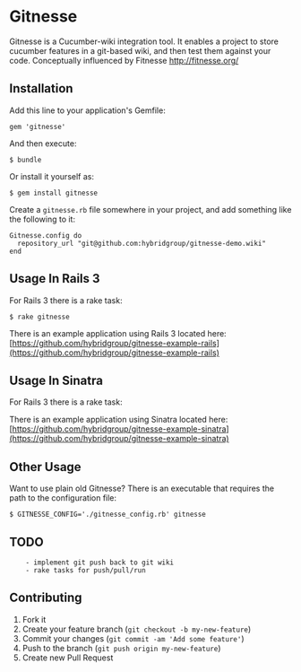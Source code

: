 # Gitnesse

 Gitnesse is a Cucumber-wiki integration tool.
 It enables a project to store cucumber features in a git-based wiki, and then test them against your code.
 Conceptually influenced by Fitnesse http://fitnesse.org/

## Installation

Add this line to your application's Gemfile:

    gem 'gitnesse'

And then execute:

    $ bundle

Or install it yourself as:

    $ gem install gitnesse

Create a `gitnesse.rb` file somewhere in your project, and add something like
the following to it:

    Gitnesse.config do
      repository_url "git@github.com:hybridgroup/gitnesse-demo.wiki"
    end

## Usage In Rails 3

For Rails 3 there is a rake task:

    $ rake gitnesse

There is an example application using Rails 3 located here: [https://github.com/hybridgroup/gitnesse-example-rails](https://github.com/hybridgroup/gitnesse-example-rails)

## Usage In Sinatra

For Rails 3 there is a rake task:

There is an example application using Sinatra located here: [https://github.com/hybridgroup/gitnesse-example-sinatra](https://github.com/hybridgroup/gitnesse-example-sinatra)

## Other Usage

Want to use plain old Gitnesse? There is an executable that requires the path to the configuration file:

    $ GITNESSE_CONFIG='./gitnesse_config.rb' gitnesse

## TODO

		- implement git push back to git wiki
		- rake tasks for push/pull/run

## Contributing

1. Fork it
2. Create your feature branch (`git checkout -b my-new-feature`)
3. Commit your changes (`git commit -am 'Add some feature'`)
4. Push to the branch (`git push origin my-new-feature`)
5. Create new Pull Request
